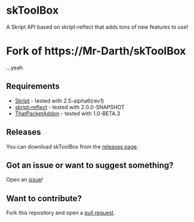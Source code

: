 # skToolBox
A Skript API based on skript-reflect that adds tons of new features to use!
# Fork of https://Mr-Darth/skToolBox
...yeah
## Requirements
* [Skript](https://github.com/SkriptLang/Skript/releases) - tested with 2.5-alpha6(rev1)
* [skript-reflect](https://github.com/TPGamesNL/skript-reflect/actions) - tested with 2.0.0-SNAPSHOT
* [ThatPacketAddon](https://skripttools.net/dl/ThatPacketAddon+1.0-BETA.3.jar) - tested with 1.0-BETA.3

## Releases
You can download skToolBox from the [releases page](https://github.com/Mr-Darth/skToolBox/releases).

## Got an issue or want to suggest something?
Open an [issue](https://github.com/Mr-Darth/skToolBox/issues)!

## Want to contribute?
Fork this repository and open a [pull request](https://github.com/Mr-Darth/skToolBox/pulls).
